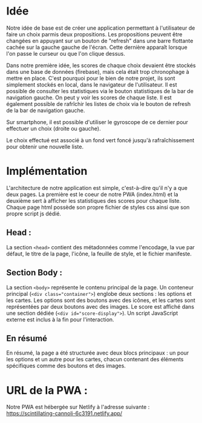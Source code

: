 # Idée
Notre idée de base est de créer une application permettant à l'utilisateur de faire un choix parmis deux propositions.
Les propositions peuvent être changées en appuyant sur un bouton de "refresh" dans une barre flottante cachée sur la gauche gauche de l'écran.
Cette dernière apparaît lorsque l'on passe le curseur ou que l'on clique dessus.

Dans notre première idée, les scores de chaque choix devaient être stockés dans une base de données (firebase), mais cela était trop chronophage à mettre en place.
C'est pourquoi pour le bien de notre projet, ils sont simplement stockés en local, dans le navigateur de l'utilisateur.
Il est possible de consulter les statistiques via le bouton statistiques de la bar de navigation gauche. On peut y voir les scores de chaque liste.
Il est également possible de rafrîchir les listes de choix via le bouton de refresh de la bar de navigation gauche.

Sur smartphone, il est possible d'utiliser le gyroscope de ce dernier pour effectuer un choix (droite ou gauche).

Le choix effectué est associé à un fond vert foncé jusqu'à rafraîchissement pour obtenir une nouvelle liste.

# Implémentation

L'architecture de notre application est simple, c'est-à-dire qu'il n'y a que deux pages. La première est le coeur de notre PWA (index.html) et la deuxième sert à afficher les statistiques des scores pour chaque liste.
Chaque page html possède son propre fichier de styles css ainsi que son propre script js dédié.

## Head :
La section ```<head>``` contient des métadonnées comme l'encodage, la vue par défaut, le titre de la page, l'icône, la feuille de style, et le fichier manifeste.

## Section Body :
La section ```<body>``` représente le contenu principal de la page.
Un conteneur principal (```<div class="container">```) englobe deux sections : les options et les cartes.
Les options sont des boutons avec des icônes, et les cartes sont représentées par deux boutons avec des images.
Le score est affiché dans une section dédiée (```<div id="score-display">```).
Un script JavaScript externe est inclus à la fin pour l'interaction.

## En résumé
En résumé, la page a été structurée avec deux blocs principaux : un pour les options et un autre pour les cartes, chacun contenant des éléments spécifiques comme des boutons et des images.

# URL de la PWA :
Notre PWA est hébergée sur Netlify à l'adresse suivante : <br>
https://scintillating-cannoli-6c3191.netlify.app/